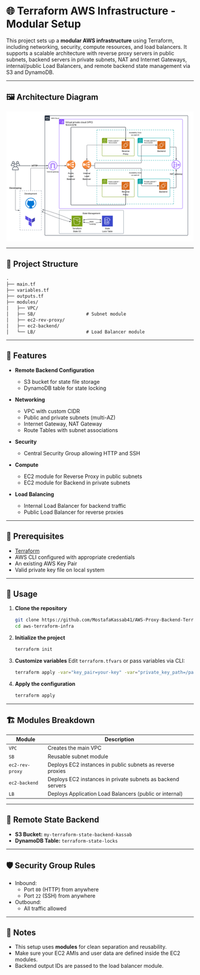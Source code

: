 # 🌐 Terraform AWS Infrastructure - Modular Setup

This project sets up a **modular AWS infrastructure** using Terraform, including networking, security, compute resources, and load balancers. It supports a scalable architecture with reverse proxy servers in public subnets, backend servers in private subnets, NAT and Internet Gateways, internal/public Load Balancers, and remote backend state management via S3 and DynamoDB.

---
## 🖼 Architecture Diagram

![Architecture Overview](/arch.png)

---

## 📁 Project Structure

```
.
├── main.tf
├── variables.tf
├── outputs.tf
├── modules/
│   ├── VPC/
│   ├── SB/                   # Subnet module
│   ├── ec2-rev-proxy/
│   ├── ec2-backend/
│   └── LB/                   # Load Balancer module
```

---

## 🚀 Features

- **Remote Backend Configuration**
  - S3 bucket for state file storage
  - DynamoDB table for state locking

- **Networking**
  - VPC with custom CIDR
  - Public and private subnets (multi-AZ)
  - Internet Gateway, NAT Gateway
  - Route Tables with subnet associations

- **Security**
  - Central Security Group allowing HTTP and SSH

- **Compute**
  - EC2 module for Reverse Proxy in public subnets
  - EC2 module for Backend in private subnets

- **Load Balancing**
  - Internal Load Balancer for backend traffic
  - Public Load Balancer for reverse proxies

---

## 🧰 Prerequisites

- [Terraform](https://www.terraform.io/downloads)
- AWS CLI configured with appropriate credentials
- An existing AWS Key Pair
- Valid private key file on local system

---

## 🔧 Usage

1. **Clone the repository**
   ```bash
   git clone https://github.com/MostafaKassab41/AWS-Proxy-Backend-Terraform
   cd aws-terraform-infra
   ```

2. **Initialize the project**
   ```bash
   terraform init
   ```

3. **Customize variables**
   Edit `terraform.tfvars` or pass variables via CLI:
   ```bash
   terraform apply -var="key_pair=your-key" -var="private_key_path=/path/to/key.pem"
   ```

4. **Apply the configuration**
   ```bash
   terraform apply
   ```

---

## 🏗️ Modules Breakdown

| Module | Description |
|--------|-------------|
| `VPC` | Creates the main VPC |
| `SB` | Reusable subnet module |
| `ec2-rev-proxy` | Deploys EC2 instances in public subnets as reverse proxies |
| `ec2-backend` | Deploys EC2 instances in private subnets as backend servers |
| `LB` | Deploys Application Load Balancers (public or internal) |

---

## 🔐 Remote State Backend

- **S3 Bucket:** `my-terraform-state-backend-kassab`
- **DynamoDB Table:** `terraform-state-locks`

---

## 🛡 Security Group Rules

- Inbound:
  - Port `80` (HTTP) from anywhere
  - Port `22` (SSH) from anywhere
- Outbound:
  - All traffic allowed

---

## 📌 Notes

- This setup uses **modules** for clean separation and reusability.
- Make sure your EC2 AMIs and user data are defined inside the EC2 modules.
- Backend output IDs are passed to the load balancer module.


